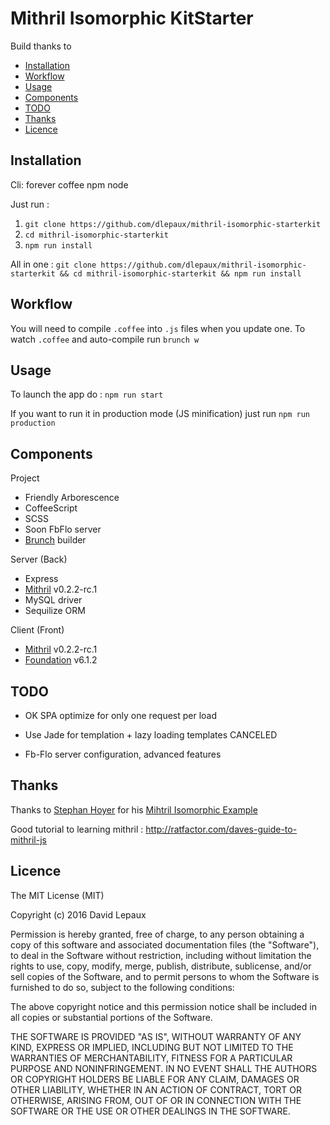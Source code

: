 # Mithril Isomorphic KitStarter

Build thanks to 

- [Installation](#installation)
- [Workflow](#workflow)
- [Usage](#usage)
- [Components](#components)
- [TODO](#todo)
- [Thanks](#thanks)
- [Licence](#licence)


## <a name="installation"></a> Installation

Cli:
forever
coffee
npm
node

Just run :

1. `git clone https://github.com/dlepaux/mithril-isomorphic-starterkit`
2. `cd mithril-isomorphic-starterkit`
3. `npm run install`

All in one : `git clone https://github.com/dlepaux/mithril-isomorphic-starterkit && cd mithril-isomorphic-starterkit && npm run install`

## <a name="workflow"></a> Workflow

You will need to compile `.coffee` into `.js` files when you update one. To watch `.coffee` and auto-compile run `brunch w`

## <a name="usage"></a> Usage

To launch the app do : `npm run start`

If you want to run it in production mode (JS minification) just run `npm run production`

## <a name="components"></a> Components

Project
- Friendly Arborescence
- CoffeeScript
- SCSS
- Soon FbFlo server
- [Brunch][] builder

Server (Back)
- Express
- [Mithril][]     v0.2.2-rc.1
- MySQL           driver
- Sequilize       ORM

Client (Front)
- [Mithril][]     v0.2.2-rc.1
- [Foundation][]  v6.1.2

## <a name="todo"></a> TODO

- OK SPA optimize for only one request per load

- Use Jade for templation + lazy loading templates CANCELED
- Fb-Flo server configuration, advanced features

## <a name="thanks"></a> Thanks

Thanks to [Stephan Hoyer][] for his [Mihtril Isomorphic Example][]

Good tutorial to learning mithril : http://ratfactor.com/daves-guide-to-mithril-js

## <a name="licence"></a> Licence

The MIT License (MIT)

Copyright (c) 2016 David Lepaux

Permission is hereby granted, free of charge, to any person obtaining a copy
of this software and associated documentation files (the "Software"), to deal
in the Software without restriction, including without limitation the rights
to use, copy, modify, merge, publish, distribute, sublicense, and/or sell
copies of the Software, and to permit persons to whom the Software is
furnished to do so, subject to the following conditions:

The above copyright notice and this permission notice shall be included in all
copies or substantial portions of the Software.

THE SOFTWARE IS PROVIDED "AS IS", WITHOUT WARRANTY OF ANY KIND, EXPRESS OR
IMPLIED, INCLUDING BUT NOT LIMITED TO THE WARRANTIES OF MERCHANTABILITY,
FITNESS FOR A PARTICULAR PURPOSE AND NONINFRINGEMENT. IN NO EVENT SHALL THE
AUTHORS OR COPYRIGHT HOLDERS BE LIABLE FOR ANY CLAIM, DAMAGES OR OTHER
LIABILITY, WHETHER IN AN ACTION OF CONTRACT, TORT OR OTHERWISE, ARISING FROM,
OUT OF OR IN CONNECTION WITH THE SOFTWARE OR THE USE OR OTHER DEALINGS IN THE
SOFTWARE.


[Stephan Hoyer]: https://github.com/StephanHoyer
[Mihtril Isomorphic Example]: https://github.com/StephanHoyer/mithril-isomorphic-example
[Mithril]: http://mithril.js.org
[Brunch]: http://brunch.io
[Foundation]: http://foundation.zurb.com/
